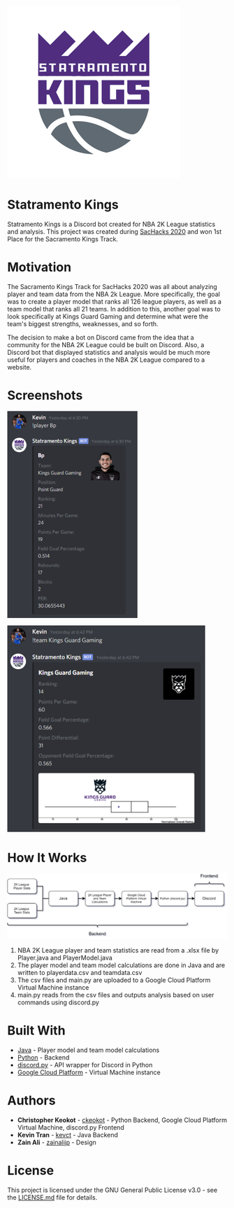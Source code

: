 ![Statramento Kings Logo](/logo.jpg)

# Statramento Kings
Statramento Kings is a Discord bot created for NBA 2K League statistics and analysis. This project was created during [SacHacks 2020](https://sachacks-2020.devpost.com/) and won 1st Place for the Sacramento Kings Track.

# Motivation
The Sacramento Kings Track for SacHacks 2020 was all about analyzing player and team data from the NBA 2k League. More specifically, the goal was to create a player model that ranks all 126 league players, as well as a team model that ranks all 21 teams. In addition to this, another goal was to look specifically at Kings Guard Gaming and determine what were the team's biggest strengths, weaknesses, and so forth.

The decision to make a bot on Discord came from the idea that a community for the NBA 2K League could be built on Discord. Also, a Discord bot that displayed statistics and analysis would be much more useful for players and coaches in the NBA 2K League compared to a website.

# Screenshots
![Player Stats Screenshot](/screenshot_2.png)

![Team Stats Screenshot](/screenshot_1.png)

# How It Works
![How It Works Flowchart](/flowchart.png)

1. NBA 2K League player and team statistics are read from a .xlsx file by Player.java and PlayerModel.java
2. The player model and team model calculations are done in Java and are written to playerdata.csv and teamdata.csv
3. The csv files and main.py are uploaded to a Google Cloud Platform Virtual Machine instance
4. main.py reads from the csv files and outputs analysis based on user commands using discord.py

# Built With
* [Java](https://www.java.com/) - Player model and team model calculations
* [Python](https://www.python.org/) - Backend
* [discord.py](https://github.com/Rapptz/discord.py) - API wrapper for Discord in Python
* [Google Cloud Platform](https://cloud.google.com/) - Virtual Machine instance

# Authors
* **Christopher Keokot** - [ckeokot](https://github.com/ckeokot) - Python Backend, Google Cloud Platform Virtual Machine, discord.py Frontend
* **Kevin Tran** - [kevct](https://github.com/kevct) - Java Backend
* **Zain Ali** - [zainalijp](https://github.com/zainalijp) - Design

# License
This project is licensed under the GNU General Public License v3.0 - see the [LICENSE.md](https://github.com/ckeokot/statramento-kings/blob/master/LICENSE.md) file for details.
